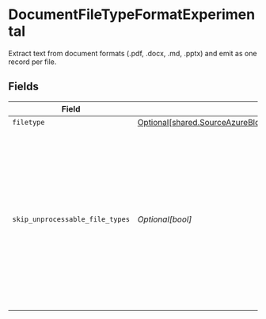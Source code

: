 # DocumentFileTypeFormatExperimental

Extract text from document formats (.pdf, .docx, .md, .pptx) and emit as one record per file.


## Fields

| Field                                                                                                                                                                                      | Type                                                                                                                                                                                       | Required                                                                                                                                                                                   | Description                                                                                                                                                                                |
| ------------------------------------------------------------------------------------------------------------------------------------------------------------------------------------------ | ------------------------------------------------------------------------------------------------------------------------------------------------------------------------------------------ | ------------------------------------------------------------------------------------------------------------------------------------------------------------------------------------------ | ------------------------------------------------------------------------------------------------------------------------------------------------------------------------------------------ |
| `filetype`                                                                                                                                                                                 | [Optional[shared.SourceAzureBlobStorageSchemasStreamsFormatFiletype]](../../models/shared/sourceazureblobstorageschemasstreamsformatfiletype.md)                                           | :heavy_minus_sign:                                                                                                                                                                         | N/A                                                                                                                                                                                        |
| `skip_unprocessable_file_types`                                                                                                                                                            | *Optional[bool]*                                                                                                                                                                           | :heavy_minus_sign:                                                                                                                                                                         | If true, skip files that cannot be parsed because of their file type and log a warning. If false, fail the sync. Corrupted files with valid file types will still result in a failed sync. |